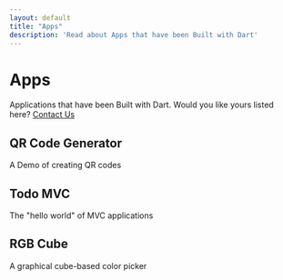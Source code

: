 ```yaml
---
layout: default
title: "Apps"
description: 'Read about Apps that have been Built with Dart'
---
```


# Apps

Applications that have been Built with Dart.   Would you like yours listed here?  [Contact Us](/contact)

## QR Code Generator

A Demo of creating QR codes

## Todo MVC

The "hello world" of MVC applications

## RGB Cube

A graphical cube-based color picker